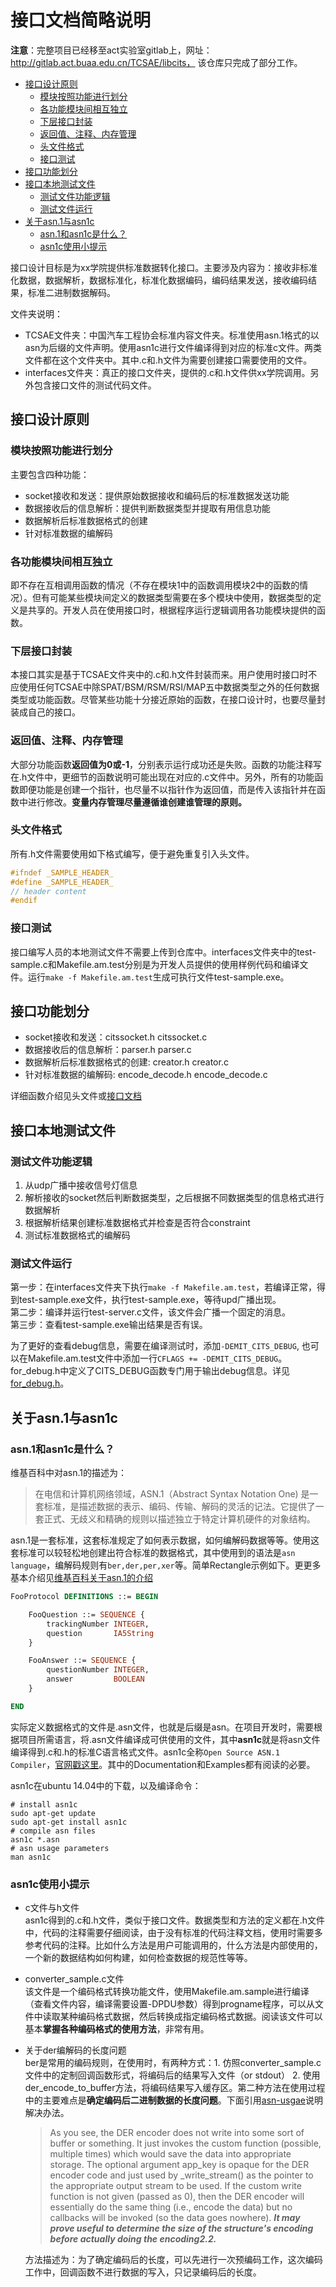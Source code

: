 # 接口文档简略说明
**注意**：完整项目已经移至act实验室gitlab上，网址：http://gitlab.act.buaa.edu.cn/TCSAE/libcits， 该仓库只完成了部分工作。

<!-- TOC -->

- [接口设计原则](#接口设计原则)
    - [模块按照功能进行划分](#模块按照功能进行划分)
    - [各功能模块间相互独立](#各功能模块间相互独立)
    - [下层接口封装](#下层接口封装)
    - [返回值、注释、内存管理](#返回值注释内存管理)
    - [头文件格式](#头文件格式)
    - [接口测试](#接口测试)
- [接口功能划分](#接口功能划分)
- [接口本地测试文件](#接口本地测试文件)
    - [测试文件功能逻辑](#测试文件功能逻辑)
    - [测试文件运行](#测试文件运行)
- [关于asn.1与asn1c](#关于asn1与asn1c)
    - [asn.1和asn1c是什么？](#asn1和asn1c是什么)
    - [asn1c使用小提示](#asn1c使用小提示)

<!-- /TOC -->

接口设计目标是为xx学院提供标准数据转化接口。主要涉及内容为：接收非标准化数据，数据解析，数据标准化，标准化数据编码，编码结果发送，接收编码结果，标准二进制数据解码。

文件夹说明：
- TCSAE文件夹：中国汽车工程协会标准内容文件夹。标准使用asn.1格式的以asn为后缀的文件声明。使用asn1c进行文件编译得到对应的标准c文件。两类文件都在这个文件夹中。其中.c和.h文件为需要创建接口需要使用的文件。
- interfaces文件夹：真正的接口文件夹，提供的.c和.h文件供xx学院调用。另外包含接口文件的测试代码文件。

## 接口设计原则
### 模块按照功能进行划分
主要包含四种功能：
- socket接收和发送：提供原始数据接收和编码后的标准数据发送功能
- 数据接收后的信息解析：提供判断数据类型并提取有用信息功能
- 数据解析后标准数据格式的创建
- 针对标准数据的编解码

### 各功能模块间相互独立
即不存在互相调用函数的情况（不存在模块1中的函数调用模块2中的函数的情况）。但有可能某些模块间定义的数据类型需要在多个模块中使用，数据类型的定义是共享的。开发人员在使用接口时，根据程序运行逻辑调用各功能模块提供的函数。

### 下层接口封装
本接口其实是基于TCSAE文件夹中的.c和.h文件封装而来。用户使用时接口时不应使用任何TCSAE中除SPAT/BSM/RSM/RSI/MAP五中数据类型之外的任何数据类型或功能函数。尽管某些功能十分接近原始的函数，在接口设计时，也要尽量封装成自己的接口。

### 返回值、注释、内存管理
大部分功能函数**返回值为0或-1**，分别表示运行成功还是失败。函数的功能注释写在.h文件中，更细节的函数说明可能出现在对应的.c文件中。另外，所有的功能函数即便功能是创建一个指针，也尽量不以指针作为返回值，而是传入该指针并在函数中进行修改。**变量内存管理尽量遵循谁创建谁管理的原则。**

### 头文件格式
所有.h文件需要使用如下格式编写，便于避免重复引入头文件。
```c
#ifndef _SAMPLE_HEADER_
#define _SAMPLE_HEADER_
// header content
#endif
```
### 接口测试
接口编写人员的本地测试文件不需要上传到仓库中。interfaces文件夹中的test-sample.c和Makefile.am.test分别是为开发人员提供的使用样例代码和编译文件。运行`make -f Makefile.am.test`生成可执行文件test-sample.exe。

## 接口功能划分
- socket接收和发送：citssocket.h citssocket.c
- 数据接收后的信息解析：parser.h parser.c 
- 数据解析后标准数据格式的创建: creator.h creator.c 
- 针对标准数据的编解码: encode_decode.h encode_decode.c

详细函数介绍见头文件或[接口文档]()

## 接口本地测试文件
### 测试文件功能逻辑
1. 从udp广播中接收信号灯信息
2. 解析接收的socket然后判断数据类型，之后根据不同数据类型的信息格式进行数据解析
3. 根据解析结果创建标准数据格式并检查是否符合constraint
4. 测试标准数据格式的编解码

### 测试文件运行
第一步：在interfaces文件夹下执行`make -f Makefile.am.test`，若编译正常，得到test-sample.exe文件，执行test-sample.exe，等待upd广播出现。   
第二步：编译并运行test-server.c文件，该文件会广播一个固定的消息。  
第三步：查看test-sample.exe输出结果是否有误。  

为了更好的查看debug信息，需要在编译测试时，添加`-DEMIT_CITS_DEBUG`, 也可以在Makefile.am.test文件中添加一行`CFLAGS += -DEMIT_CITS_DEBUG`。for_debug.h中定义了CITS_DEBUG函数专门用于输出debug信息。详见[for_debug.h](interfaces/for_debug.h)。

## 关于asn.1与asn1c
### asn.1和asn1c是什么？
维基百科中对asn.1的描述为：

> 在电信和计算机网络领域，ASN.1（Abstract Syntax Notation One) 是一套标准，是描述数据的表示、编码、传输、解码的灵活的记法。它提供了一套正式、无歧义和精确的规则以描述独立于特定计算机硬件的对象结构。  

asn.1是一套标准，这套标准规定了如何表示数据，如何编解码数据等等。使用这套标准可以较轻松地创建出符合标准的数据格式，其中使用到的语法是`asn language`，编解码规则有`ber,der,per,xer`等。简单Rectangle示例如下。更更多基本介绍见[维基百科关于asn.1的介绍](https://zh.wikipedia.org/wiki/ASN.1)

```asn.1
FooProtocol DEFINITIONS ::= BEGIN

    FooQuestion ::= SEQUENCE {
        trackingNumber INTEGER,
        question       IA5String
    }

    FooAnswer ::= SEQUENCE {
        questionNumber INTEGER,
        answer         BOOLEAN
    }

END
```

实际定义数据格式的文件是.asn文件，也就是后缀是asn。在项目开发时，需要根据项目所需语言，将.asn文件编译成可供使用的文件，其中**asn1c**就是将asn文件编译得到.c和.h的标准C语言格式文件。asn1c全称`Open Source ASN.1 Compiler`，[官网戳这里](http://lionet.info/asn1c/compiler.html)。其中的Documentation和Examples都有阅读的必要。

asn1c在ubuntu 14.04中的下载，以及编译命令：
```shell
# install asn1c
sudo apt-get update
sudo apt-get install asn1c
# compile asn files
asn1c *.asn
# asn usage parameters
man asn1c
```

### asn1c使用小提示
- c文件与h文件  
asn1c得到的.c和.h文件，类似于接口文件。数据类型和方法的定义都在.h文件中，代码的注释需要仔细阅读，由于没有标准的代码注释文档，使用时需要多参考代码的注释。比如什么方法是用户可能调用的，什么方法是内部使用的，一个新的数据结构如何构建，如何检查数据的规范性等等。

- converter_sample.c文件  
该文件是一个编码格式转换功能文件，使用Makefile.am.sample进行编译（查看文件内容，编译需要设置-DPDU参数）得到progname程序，可以从文件中读取某种编码格式数据，然后转换成指定编码格式数据。阅读该文件可以基本**掌握各种编码格式的使用方法**，非常有用。

- 关于der编解码的长度问题  
ber是常用的编码规则，在使用时，有两种方式：1. 仿照converter_sample.c文件中的定制回调函数形式，将编码后的结果写入文件（or stdout） 2. 使用der\_encode\_to\_buffer方法，将编码结果写入缓存区。第二种方法在使用过程中的主要难点是**确定编码后二进制数据的长度问题**。下面引用[asn-usgae](https://lionet.info/asn1c/asn1c-usage.html#SECTION02212000000000000000)说明解决办法。
    > As you see, the DER encoder does not write into some sort of buffer or something. It just invokes the custom function (possible, multiple times) which would save the data into appropriate storage. The optional argument app_key is opaque for the DER encoder code and just used by _write_stream() as the pointer to the appropriate output stream to be used.
    If the custom write function is not given (passed as 0), then the DER encoder will essentially do the same thing (i.e., encode the data) but no callbacks will be invoked (so the data goes nowhere). ***It may prove useful to determine the size of the structure's encoding before actually doing the encoding2.2.***

    方法描述为：为了确定编码后的长度，可以先进行一次预编码工作，这次编码工作中，回调函数不进行数据的写入，只记录编码后的长度。





